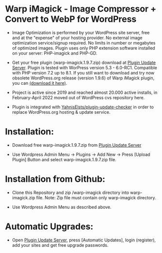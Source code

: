 # Warp iMagick - Image Compressor + Convert to WebP for WordPress

* Image Optimization is performed by your WordPress site server, free and at the "expense" of your hosting provider. No external image optimization service/signup required. No limits in number or megabytes of optimized images. Plugin uses only PHP extension software installed on your server: PHP-imagick and PHP-GD.

* Get your free plugin (warp-imagick.1.9.7.zip) download at [Plugin Update Server](https://warp-imagick.pagespeed.club/). Plugin is tested with WorPress version 5.3 - 6.0-RC1. Compatible with PHP version 7.2 up to 8.1. If you still want to download and try now obsolete WordPress.org release (version 1.9.6) of Warp iMagick plugin, you can [(download it here)](https://downloads.wordpress.org/plugin/warp-imagick.1.9.6.zip).

* Project is active since 2019 and reached almost 20.000 active installs, in February-April 2022 moved out of WordPress cvs repository here.

* Plugin is integrated with [YahnisElsts/plugin-update-checker](https://github.com/YahnisElsts/plugin-update-checker) in order to replace WordPress.org hosting & update service.

# Installation:

* Download free warp-imagick.1.9.7.zip from [Plugin Update Server](https://warp-imagick.pagespeed.club/)

* Use Wordpress Admin Menu -> Plugins -> Add New -> Press [Upload Plugin] Button and select warp-imagick.1.9.7.zip file.

# Installation from Github:

* Clone this Repository and zip /warp-imagick directory into warp-imagick.zip file. Note: Zip file must contain only warp-imagick directory.

* Use Wordpress Admin Menu as described above.

# Automatic Upgrades:

* Open [Plugin Update Server](https://warp-imagick.pagespeed.club/), press [Automatic Updates], login (register), add your sites and get free upgrade passwords.
